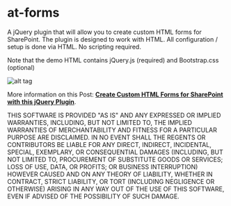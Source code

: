 # at-forms

A jQuery plugin that will allow you to create custom HTML forms for SharePoint. The plugin is designed to work with HTML. All configuration / setup is done via HTML. No scripting required.

Note that the demo HTML contains jQuery.js (required) and Bootstrap.css (optional)

![alt tag](http://michaelsoriano.com/wp-content/uploads/2017/11/submit.gif)

More information on this Post: [**Create Custom HTML Forms for SharePoint with this jQuery Plugin**](http://abhitec.com/sharepoint-forms-custom-html/).

THIS SOFTWARE IS PROVIDED "AS IS" AND ANY EXPRESSED OR IMPLIED WARRANTIES, INCLUDING, BUT NOT LIMITED TO, THE IMPLIED WARRANTIES OF MERCHANTABILITY AND FITNESS FOR A PARTICULAR PURPOSE ARE DISCLAIMED. IN NO EVENT SHALL THE REGENTS OR CONTRIBUTORS BE LIABLE FOR ANY DIRECT, INDIRECT, INCIDENTAL, SPECIAL, EXEMPLARY, OR CONSEQUENTIAL DAMAGES (INCLUDING, BUT NOT LIMITED TO, PROCUREMENT OF SUBSTITUTE GOODS OR SERVICES; LOSS OF USE, DATA, OR PROFITS; OR BUSINESS INTERRUPTION)
HOWEVER CAUSED AND ON ANY THEORY OF LIABILITY, WHETHER IN CONTRACT, STRICT LIABILITY, OR TORT (INCLUDING NEGLIGENCE OR OTHERWISE) ARISING IN ANY WAY OUT OF THE USE OF THIS SOFTWARE, EVEN IF ADVISED OF THE POSSIBILITY OF SUCH DAMAGE.
